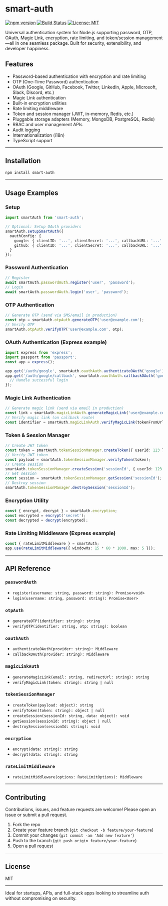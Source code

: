 # smart-auth

[![npm version](https://img.shields.io/npm/v/smart-auth.svg)](https://www.npmjs.com/package/smart-auth)
[![Build Status](https://img.shields.io/github/workflow/status/yourusername/smart-auth/CI)](https://github.com/yourusername/smart-auth/actions)
[![License: MIT](https://img.shields.io/badge/License-MIT-yellow.svg)](LICENSE)

Universal authentication system for Node.js supporting password, OTP, OAuth, Magic Link, encryption, rate limiting, and token/session management—all in one seamless package. Built for security, extensibility, and developer happiness.

## Features
- Password-based authentication with encryption and rate limiting
- OTP (One-Time Password) authentication
- OAuth (Google, GitHub, Facebook, Twitter, LinkedIn, Apple, Microsoft, Slack, Discord, etc.)
- Magic Link authentication
- Built-in encryption utilities
- Rate limiting middleware
- Token and session manager (JWT, in-memory, Redis, etc.)
- Pluggable storage adapters (Memory, MongoDB, PostgreSQL, Redis)
- RBAC and user management APIs
- Audit logging
- Internationalization (i18n)
- TypeScript support

---

## Installation

```bash
npm install smart-auth
```

---

## Usage Examples

### Setup
```ts
import smartAuth from 'smart-auth';

// Optional: Setup OAuth providers
smartAuth.setupSmartAuth({
  oauthConfig: {
    google: { clientID: '...', clientSecret: '...', callbackURL: '...' },
    github: { clientID: '...', clientSecret: '...', callbackURL: '...' }
  }
});
```

### Password Authentication
```ts
// Register
await smartAuth.passwordAuth.register('user', 'password');
// Login
await smartAuth.passwordAuth.login('user', 'password');
```

### OTP Authentication
```ts
// Generate OTP (send via SMS/email in production)
const otp = smartAuth.otpAuth.generateOTP('user@example.com');
// Verify OTP
smartAuth.otpAuth.verifyOTP('user@example.com', otp);
```

### OAuth Authentication (Express example)
```ts
import express from 'express';
import passport from 'passport';
const app = express();

app.get('/auth/google', smartAuth.oauthAuth.authenticateOAuth('google'));
app.get('/auth/google/callback', smartAuth.oauthAuth.callbackOAuth('google'), (req, res) => {
  // Handle successful login
});
```

### Magic Link Authentication
```ts
// Generate magic link (send via email in production)
const link = smartAuth.magicLinkAuth.generateMagicLink('user@example.com', 'https://yourapp.com/magic');
// Verify magic link (on callback route)
const identifier = smartAuth.magicLinkAuth.verifyMagicLink(tokenFromUrl);
```

### Token & Session Manager
```ts
// Create JWT token
const token = smartAuth.tokenSessionManager.createToken({ userId: 123 });
// Verify JWT token
const payload = smartAuth.tokenSessionManager.verifyToken(token);
// Create session
smartAuth.tokenSessionManager.createSession('sessionId', { userId: 123 });
// Get session
const session = smartAuth.tokenSessionManager.getSession('sessionId');
// Destroy session
smartAuth.tokenSessionManager.destroySession('sessionId');
```

### Encryption Utility
```ts
const { encrypt, decrypt } = smartAuth.encryption;
const encrypted = encrypt('secret');
const decrypted = decrypt(encrypted);
```

### Rate Limiting Middleware (Express example)
```ts
const { rateLimitMiddleware } = smartAuth;
app.use(rateLimitMiddleware({ windowMs: 15 * 60 * 1000, max: 5 }));
```

---

## API Reference

### `passwordAuth`
- `register(username: string, password: string): Promise<void>`
- `login(username: string, password: string): Promise<User>`

### `otpAuth`
- `generateOTP(identifier: string): string`
- `verifyOTP(identifier: string, otp: string): boolean`

### `oauthAuth`
- `authenticateOAuth(provider: string): Middleware`
- `callbackOAuth(provider: string): Middleware`

### `magicLinkAuth`
- `generateMagicLink(email: string, redirectUrl: string): string`
- `verifyMagicLink(token: string): string | null`

### `tokenSessionManager`
- `createToken(payload: object): string`
- `verifyToken(token: string): object | null`
- `createSession(sessionId: string, data: object): void`
- `getSession(sessionId: string): object | null`
- `destroySession(sessionId: string): void`

### `encryption`
- `encrypt(data: string): string`
- `decrypt(data: string): string`

### `rateLimitMiddleware`
- `rateLimitMiddleware(options: RateLimitOptions): Middleware`

---

## Contributing

Contributions, issues, and feature requests are welcome! Please open an issue or submit a pull request.

1. Fork the repo
2. Create your feature branch (`git checkout -b feature/your-feature`)
3. Commit your changes (`git commit -am 'Add new feature'`)
4. Push to the branch (`git push origin feature/your-feature`)
5. Open a pull request

---

## License
MIT

---

Ideal for startups, APIs, and full-stack apps looking to streamline auth without compromising on security.
